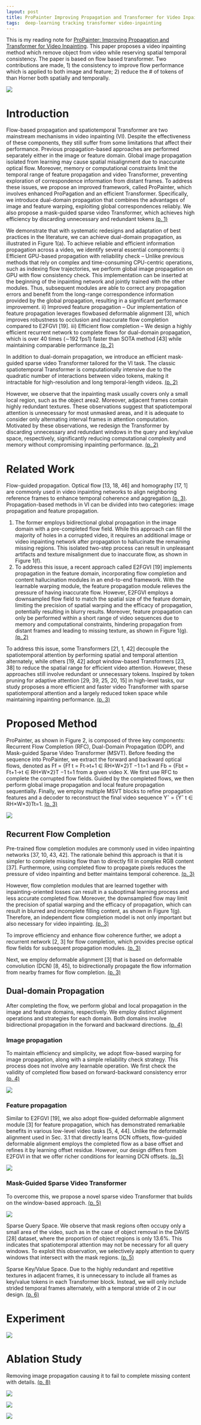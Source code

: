 ```yaml
---
layout: post
title: ProPainter Improving Propagation and Transformer for Video Inpainting
tags:  deep-learning tracking transformer video-inpainting
---
```


This is my reading note for [ProPainter: Improving Propagation and Transformer for Video Inpainting](http://arxiv.org/abs/2309.03897). This paper proposes a video inpainting method which remove object from video while reserving spatial temporal consistency. The paper is based on flow based transformer. Two contributions are made, 1) the consistency to improve flow performance which is applied to both image and feature; 2) reduce the # of tokens of than Horner both spatially and temporally.

![](https://raw.githubusercontent.com/zhangtemplar/zhangtemplar.github.io/master/uPic/zhouProPainterImprovingPropagation2023-1-x46-y331.png) 

# Introduction
Flow-based propagation and spatiotemporal Transformer are two mainstream mechanisms in video inpainting (VI). Despite the effectiveness of these components, they still suffer from some limitations that affect their performance. Previous propagation-based approaches are performed separately either in the image or feature domain. Global image propagation isolated from learning may cause spatial misalignment due to inaccurate optical flow. Moreover, memory or computational constraints limit the temporal range of feature propagation and video Transformer, preventing exploration of correspondence information from distant frames. To address these issues, we propose an improved framework, called ProPainter, which involves enhanced ProPagation and an efficient Transformer. Specifically, we introduce dual-domain propagation that combines the advantages of image and feature warping, exploiting global correspondences reliably.  We also propose a mask-guided sparse video Transformer, which achieves high efficiency by discarding unnecessary and redundant tokens [(p. 1)](zotero://open-pdf/library/items/WZDLSK78?page=1&annotation=DANT6Q4B)

We demonstrate that with systematic redesigns and adaptation of best practices in the literature, we can achieve dual-domain propagation, as illustrated in Figure 1(a). To achieve reliable and efficient information propagation across a video, we identify several essential components: i) Efficient GPU-based propagation with reliability check – Unlike previous methods that rely on complex and time-consuming CPU-centric operations, such as indexing flow trajectories, we perform global image propagation on GPU with flow consistency check. This implementation can be inserted at the beginning of the inpainting network and jointly trained with the other modules. Thus, subsequent modules are able to correct any propagation errors and benefit from the long-range correspondence information provided by the global propagation, resulting in a significant performance improvement. ii) Improved feature propagation – Our implementation of feature propagation leverages flowbased deformable alignment [3], which improves robustness to occlusion and inaccurate flow completion compared to E2FGVI [19]. iii) Efficient flow completion – We design a highly efficient recurrent network to complete flows for dual-domain propagation, which is over 40 times (∼192 fps1) faster than SOTA method [43] while maintaining comparable performance [(p. 2)](zotero://open-pdf/library/items/WZDLSK78?page=2&annotation=JH5EATTS)

In addition to dual-domain propagation, we introduce an efficient mask-guided sparse video Transformer tailored for the VI task. The classic spatiotemporal Transformer is computationally intensive due to the quadratic number of interactions between video tokens, making it intractable for high-resolution and long temporal-length videos. [(p. 2)](zotero://open-pdf/library/items/WZDLSK78?page=2&annotation=YP5RGNRA)

However, we observe that the inpainting mask usually covers only a small local region, such as the object area2. Moreover, adjacent frames contain highly redundant textures. These observations suggest that spatiotemporal attention is unnecessary for most unmasked areas, and it is adequate to consider only alternating interval frames in attention computation. 
Motivated by these observations, we redesign the Transformer by discarding unnecessary and redundant windows in the query and key/value space, respectively, significantly reducing computational complexity and memory without compromising inpainting performance. [(p. 2)](zotero://open-pdf/library/items/WZDLSK78?page=2&annotation=QCIXHGQ4)

# Related Work
Flow-guided propagation. Optical flow [13, 18, 46] and homography [17, 1] are commonly used in video inpainting networks to align neighboring reference frames to enhance temporal coherence and aggregation [(p. 3)](zotero://open-pdf/library/items/WZDLSK78?page=3&annotation=CVTYLYVC). Propagation-based methods in VI can be divided into two categories: image propagation and feature propagation. 
1. The former employs bidirectional global propagation in the image domain with a pre-completed flow field. While this approach can fill the majority of holes in a corrupted video, it requires an additional image or video inpainting network after propagation to hallucinate the remaining missing regions. This isolated two-step process can result in unpleasant artifacts and texture misalignment due to inaccurate flow, as shown in Figure 1(f). 
2. To address this issue, a recent approach called E2FGVI [19] implements propagation in the feature domain, incorporating flow completion and content hallucination modules in an end-to-end framework. With the learnable warping module, the feature propagation module relieves the pressure of having inaccurate flow. However, E2FGVI employs a downsampled flow field to match the spatial size of the feature domain, limiting the precision of spatial warping and the efficacy of propagation, potentially resulting in blurry results. Moreover, feature propagation can only be performed within a short range of video sequences due to memory and computational constraints, hindering propagation from distant frames and leading to missing texture, as shown in Figure 1(g). [(p. 2)](zotero://open-pdf/library/items/WZDLSK78?page=2&annotation=PZ26S5G7)


To address this issue, some Transformers [21, 1, 42] decouple the spatiotemporal attention by performing spatial and temporal attention alternately, while others [19, 42] adopt window-based Transformers [23, 38] to reduce the spatial range for efficient video attention. However, these approaches still involve redundant or unnecessary tokens. Inspired by token pruning for adaptive attention [29, 39, 25, 20, 15] in high-level tasks, our study proposes a more efficient and faster video Transformer with sparse spatiotemporal attention and a largely reduced token space while maintaining inpainting performance. [(p. 3)](zotero://open-pdf/library/items/WZDLSK78?page=3&annotation=WU24SIZD)

# Proposed Method
ProPainter, as shown in Figure 2, is composed of three key components: Recurrent Flow Completion (RFC), Dual-Domain Propagation (DDP), and Mask-guided Sparse Video Transformer (MSVT). Before feeding the sequence into ProPainter, we extract the forward and backward optical flows, denoted as Ff = {Ff t = Ft→t+1 ∈ RH×W×2}T −1 t=1 and Fb = {Fbt = Ft+1→t ∈ RH×W×2}T −1 t=1 from a given video X. We first use RFC to complete the corrupted flow fields. Guided by the completed flows, we then perform global image propagation and local feature propagation sequentially. Finally, we employ multiple MSVT blocks to refine propagation features and a decoder to reconstruct the final video sequence Yˆ = {Yˆ t ∈ RH×W×3}Tt=1. [(p. 3)](zotero://open-pdf/library/items/WZDLSK78?page=3&annotation=H4K6MFYK)

![](https://raw.githubusercontent.com/zhangtemplar/zhangtemplar.github.io/master/uPic/zhouProPainterImprovingPropagation2023-4-x48-y502.png) 

## Recurrent Flow Completion
Pre-trained flow completion modules are commonly used in video inpainting networks [37, 10, 43, 42]. The rationale behind this approach is that it is simpler to complete missing flow than to directly fill in complex RGB content [37]. Furthermore, using completed flow to propagate pixels reduces the pressure of video inpainting and better maintains temporal coherence. [(p. 3)](zotero://open-pdf/library/items/WZDLSK78?page=3&annotation=E58PPUF6)

However, flow completion modules that are learned together with inpainting-oriented losses can result in a suboptimal learning process and less accurate completed flow. Moreover, the downsampled flow may limit the precision of spatial warping and the efficacy of propagation, which can result in blurred and incomplete filling content, as shown in Figure 1(g). Therefore, an independent flow completion model is not only important but also necessary for video inpainting. [(p. 3)](zotero://open-pdf/library/items/WZDLSK78?page=3&annotation=TR4EAU7A)

To improve efficiency and enhance flow coherence further, we adopt a recurrent network [2, 3] for flow completion, which provides precise optical flow fields for subsequent propagation modules. [(p. 3)](zotero://open-pdf/library/items/WZDLSK78?page=3&annotation=TLG6XN6B)

Next, we employ deformable alignment [3] that is based on deformable convolution (DCN) [8, 45], to bidirectionally propagate the flow information from nearby frames for flow completion. [(p. 3)](zotero://open-pdf/library/items/WZDLSK78?page=3&annotation=GI7JVQXP)

## Dual-domain Propagation
After completing the flow, we perform global and local propagation in the image and feature domains, respectively. We employ distinct alignment operations and strategies for each domain. Both domains involve bidirectional propagation in the forward and backward directions. [(p. 4)](zotero://open-pdf/library/items/WZDLSK78?page=4&annotation=F4DNVBSM)

### Image propagation
To maintain efficiency and simplicity, we adopt flow-based warping for image propagation, along with a simple reliability check strategy. This process does not involve any learnable operation. We first check the validity of completed flow based on forward-backward consistency error [(p. 4)](zotero://open-pdf/library/items/WZDLSK78?page=4&annotation=YBT7SDKT)

![](https://raw.githubusercontent.com/zhangtemplar/zhangtemplar.github.io/master/uPic/zhouProPainterImprovingPropagation2023-4-x309-y433.png) 

### Feature propagation
Similar to E2FGVI [19], we also adopt flow-guided deformable alignment module [3] for feature propagation, which has demonstrated remarkable benefits in various low-level video tasks [5, 4, 44]. Unlike the deformable alignment used in Sec. 3.1 that directly learns DCN offsets, flow-guided deformable alignment employs the completed flow as a base offset and refines it by learning offset residue. However, our design differs from E2FGVI in that we offer richer conditions for learning DCN offsets. [(p. 5)](zotero://open-pdf/library/items/WZDLSK78?page=5&annotation=4R979ACK)

![](https://raw.githubusercontent.com/zhangtemplar/zhangtemplar.github.io/master/uPic/zhouProPainterImprovingPropagation2023-5-x48-y500.png) 

### Mask-Guided Sparse Video Transformer
To overcome this, we propose a novel sparse video Transformer that builds on the window-based approach. [(p. 5)](zotero://open-pdf/library/items/WZDLSK78?page=5&annotation=YKY739MY)

![](https://raw.githubusercontent.com/zhangtemplar/zhangtemplar.github.io/master/uPic/zhouProPainterImprovingPropagation2023-5-x305-y512.png) 

Sparse Query Space. We observe that mask regions often occupy only a small area of the video, such as in the case of object removal in the DAVIS [28] dataset, where the proportion of object regions is only 13.6%. This indicates that spatiotemporal attention may not be necessary for all query windows. To exploit this observation, we selectively apply attention to query windows that intersect with the mask regions. [(p. 5)](zotero://open-pdf/library/items/WZDLSK78?page=5&annotation=J7MIFY2R)

Sparse Key/Value Space. Due to the highly redundant and repetitive textures in adjacent frames, it is unnecessary to include all frames as key/value tokens in each Transformer block. Instead, we will only include strided temporal frames alternately, with a temporal stride of 2 in our design. [(p. 6)](zotero://open-pdf/library/items/WZDLSK78?page=6&annotation=MIVXBLGA)

# Experiment
![](https://raw.githubusercontent.com/zhangtemplar/zhangtemplar.github.io/master/uPic/zhouProPainterImprovingPropagation2023-6-x46-y507.png) 

# Ablation Study
Removing image propagation causing it to fail to complete missing content with details. [(p. 8)](zotero://open-pdf/library/items/WZDLSK78?page=8&annotation=AA7CN4UB)

![](https://raw.githubusercontent.com/zhangtemplar/zhangtemplar.github.io/master/uPic/zhouProPainterImprovingPropagation2023-8-x48-y654.png) 

![](https://raw.githubusercontent.com/zhangtemplar/zhangtemplar.github.io/master/uPic/zhouProPainterImprovingPropagation2023-8-x47-y434.png) 

![](https://raw.githubusercontent.com/zhangtemplar/zhangtemplar.github.io/master/uPic/zhouProPainterImprovingPropagation2023-8-x304-y435.png)
